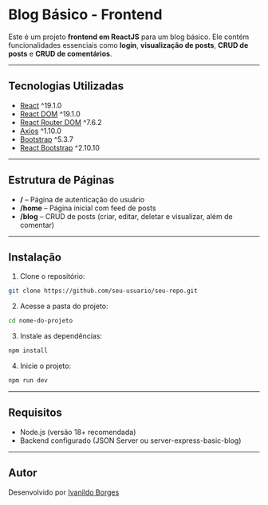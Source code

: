 # Blog Básico - Frontend

Este é um projeto **frontend em ReactJS** para um blog básico. Ele contém funcionalidades essenciais como **login**, **visualização de posts**, **CRUD de posts** e **CRUD de comentários**.

---

## Tecnologias Utilizadas

- [React](https://reactjs.org/) ^19.1.0
- [React DOM](https://reactjs.org/docs/react-dom.html) ^19.1.0
- [React Router DOM](https://reactrouter.com/) ^7.6.2
- [Axios](https://axios-http.com/) ^1.10.0
- [Bootstrap](https://getbootstrap.com/) ^5.3.7
- [React Bootstrap](https://react-bootstrap.github.io/) ^2.10.10

---

## Estrutura de Páginas

- **/** – Página de autenticação do usuário
- **/home** – Página inicial com feed de posts
- **/blog** – CRUD de posts (criar, editar, deletar e visualizar, além de comentar)

---

## Instalação

1. Clone o repositório:

```bash
git clone https://github.com/seu-usuario/seu-repo.git
```

2. Acesse a pasta do projeto:

```bash
cd nome-do-projeto
```

3. Instale as dependências:

```bash
npm install
```
4. Inicie o projeto:

```bash
npm run dev
```

---

## Requisitos

- Node.js (versão 18+ recomendada)
- Backend configurado (JSON Server ou server-express-basic-blog)

---

## Autor

Desenvolvido por [Ivanildo Borges](https://www.linkedin.com/in/IvanildoBorges)





